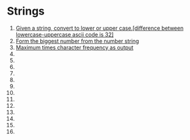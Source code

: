 # Strings

<ol>
<li><a href="prob1">Given a string, convert to lower or upper case.[difference between lowercase-uppercase ascii code is 32]</a>
<li><a href="prob2">Form the biggest number from the number string</a>
<li><a href="prob3">Maximum times character frequency as output</a>
<li><a href=""></a>
<li><a href=""></a>
<li><a href=""></a>
<li><a href=""></a>
<li><a href=""></a>
<li><a href=""></a>
<li><a href=""></a>
<li><a href=""></a>
<li><a href=""></a>
<li><a href=""></a>
<li><a href=""></a>
<li><a href=""></a>
<li><a href=""></a>
</ol>